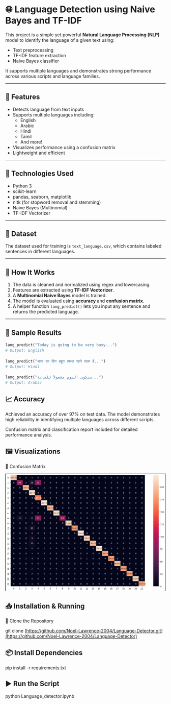 # 🌐 Language Detection using Naive Bayes and TF-IDF

This project is a simple yet powerful **Natural Language Processing (NLP)** model to identify the language of a given text using:
- Text preprocessing
- TF-IDF feature extraction
- Naive Bayes classifier

It supports multiple languages and demonstrates strong performance across various scripts and language families.

---

## 🧠 Features

- Detects language from text inputs
- Supports multiple languages including:
  - English
  - Arabic
  - Hindi
  - Tamil
  - And more!
- Visualizes performance using a confusion matrix
- Lightweight and efficient

---

## 🚀 Technologies Used

- Python 3
- scikit-learn
- pandas, seaborn, matplotlib
- nltk (for stopword removal and stemming)
- Naive Bayes (Multinomial)
- TF-IDF Vectorizer

---

## 📂 Dataset

The dataset used for training is `text_language.csv`, which contains labeled sentences in different languages.

---

## 🔧 How It Works

1. The data is cleaned and normalized using regex and lowercasing.
2. Features are extracted using **TF-IDF Vectorizer**.
3. A **Multinomial Naive Bayes** model is trained.
4. The model is evaluated using **accuracy** and **confusion matrix**.
5. A helper function `lang_predict()` lets you input any sentence and returns the predicted language.

---

## 🧪 Sample Results

```python
lang_predict("Today is going to be very busy...")
# Output: English

lang_predict("आज का दिन बहुत व्यस्त रहने वाला है...")
# Output: Hindi

lang_predict("سيكون اليوم مشغولاً للغاية...")
# Output: Arabic
```

## 📈 Accuracy

Achieved an accuracy of over 97% on test data.
The model demonstrates high reliability in identifying multiple languages across different scripts.

Confusion matrix and classification report included for detailed performance analysis.

## 🖼️ Visualizations

🔹 Confusion Matrix

<img src="assets/Confusion_matrix.png" alt="Confusion Matrix" width="600"/>

## 📥 Installation & Running

🔧 Clone the Repository

git clone [https://github.com/Noel-Lawrence-2004/Language-Detector.git](https://github.com/Noel-Lawrence-2004/Language-Detector)

## 📦 Install Dependencies

pip install -r requirements.txt

## ▶️ Run the Script

python Language_detector.ipynb
